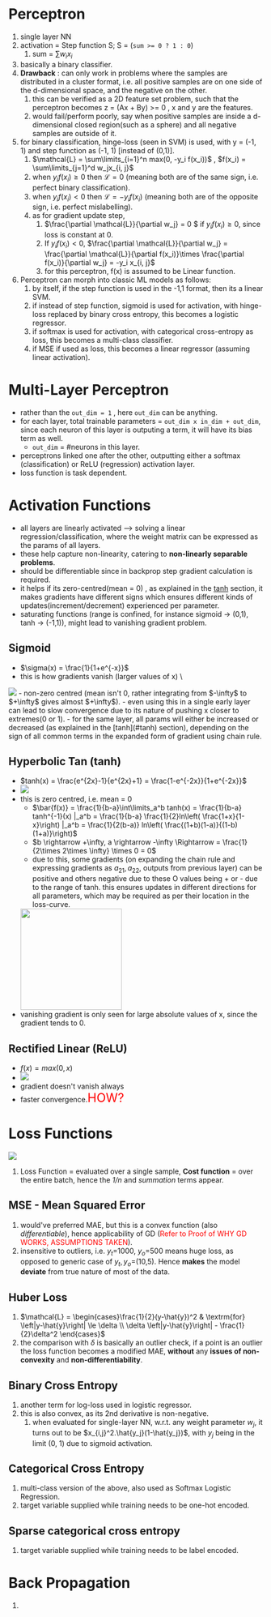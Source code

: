 # Perceptron
1. single layer NN
2. activation = Step function S; S = (`sum >= 0 ? 1 : 0`)
    1. sum = $\sum w_ix_i$
3. basically a binary classifier.
4. **Drawback** : can only work in problems where the samples are distributed in a cluster format, i.e. all positive samples are on one side of the d-dimensional space, and the negative on the other.
    1. this can be verified as a 2D feature set problem, such that the perceptron becomes z = (Ax + By) >= 0 , x and y are the features.
    2. would fail/perform poorly, say when positive samples are inside a d-dimensional closed region(such as a sphere) and all negative samples are outside of it.
5. for binary classification, hinge-loss (seen in SVM) is used, with y = (-1, 1) and step function as (-1, 1) \[instead of (0,1)\].
    1. $\mathcal{L} = \sum\limits_{i=1}^n max(0, -y_i f(x_i))$ , $f(x_i) = \sum\limits_{j=1}^d w_jx_{i, j}$
    2. when $y_i f(x_i) \ge 0$ then $\mathcal{L} = 0$ (meaning both are of the same sign, i.e. perfect binary classification).
    3. when $y_i f(x_i) \lt 0$ then $\mathcal{L} = -y_i f(x_i)$ (meaning both are of the opposite sign, i.e. perfect mislabelling).
    4. as for gradient update step, 
        1. $\frac{\partial \mathcal{L}}{\partial w_j} = 0 $ if $y_i f(x_i) \ge 0$, since loss is constant at 0.
        2. If $y_i f(x_i) \lt 0$, $\frac{\partial \mathcal{L}}{\partial w_j} = \frac{\partial \mathcal{L}}{\partial f(x_i)}\times \frac{\partial f(x_i)}{\partial w_j}  = -y_i x_{i, j}$
        3. for this perceptron, f(x) is assumed to be Linear function.
6. Perceptron can morph into classic ML models as follows:
    1. by itself, if the step function is used in the -1,1 format, then its a linear SVM.
    2. if instead of step function, sigmoid is used for activation, with hinge-loss replaced by binary cross entropy, this becomes a logistic regressor.
    3. if softmax is used for activation, with categorical cross-entropy as loss, this becomes a multi-class classifier.
    4. if MSE if used as loss, this becomes a linear regressor (assuming linear activation).

# Multi-Layer Perceptron
- rather than the `out_dim = 1` , here `out_dim` can be anything.
- for each layer, total trainable parameters = `out_dim x in_dim + out_dim`, since each neuron of this layer is outputing a term, it will have its bias term as well.
    - `out_dim` = #neurons in this layer.
- perceptrons linked one after the other, outputting either a softmax (classification) or ReLU (regression) activation layer.
- loss function is task dependent.

# Activation Functions
- all layers are linearly activated --> solving a linear regression/classification, where the weight matrix can be expressed as the params of all layers.
- these help capture non-linearity, catering to **non-linearly separable problems**.
- should be differentiable since in backprop step gradient calculation is required.
- it helps if its zero-centred(mean = 0) , as explained in the [tanh](#tanh) section, it makes gradients have different signs which ensures different kinds of updates(increment/decrement) experienced per parameter.
- saturating functions (range is confined, for instance sigmoid -> (0,1), tanh -> (-1,1)), might lead to vanishing gradient problem.

## Sigmoid
- $\sigma(x) = \frac{1}{1+e^{-x}}$
- this is how gradients vanish (larger values of x) \
<img src="sigmoid.jpeg" />
- non-zero centred (mean isn't 0, rather integrating from $-\infty$ to $+\infty$ gives almost $+\infty$).
- even using this in a single early layer can lead to slow convergence due to its nature of pushing x closer to extremes(0 or 1).
    - for the same layer, all params will either be increased or decreased (as explained in the [tanh](#tanh) section), depending on the sign of all common terms in the expanded form of gradient using chain rule.

## Hyperbolic Tan (tanh)<a id="tanh"></a>
- $tanh(x) = \frac{e^{2x}-1}{e^{2x}+1} = \frac{1-e^{-2x}}{1+e^{-2x}}$
- <img src="tan_hyperbolic.jpeg" />
- this is zero centred, i.e. mean = 0
    - $\bar{f(x)} = \frac{1}{b-a}\int\limits_a^b tanh(x) = \frac{1}{b-a} tanh^{-1}(x) |_a^b = \frac{1}{b-a} \frac{1}{2}ln\left( \frac{1+x}{1-x}\right) |_a^b = \frac{1}{2(b-a)} ln\left( \frac{(1+b)(1-a)}{(1-b)(1+a)}\right)$
    - $b \rightarrow +\infty, a \rightarrow -\infty \Rightarrow = \frac{1}{2\times 2\times \infty} \times 0 = 0$
    - due to this, some gradients (on expanding the chain rule and expressing gradients as $a_{21}, a_{22}$, outputs from previous layer) can be positive and others negative due to these O values being + or - due to the range of tanh. this ensures updates in different directions for all parameters, which may be required as per their location in the loss-curve.
    <img src="tanh_zero_centred.png" width="200" />
- vanishing gradient is only seen for large absolute values of x, since the gradient tends to 0.

## Rectified Linear (ReLU)
- $f(x) = max(0, x)$
- <img src="relu.png" />
- gradient doesn't vanish always
- faster convergence.<font color="red" size="5">HOW?</font>

# Loss Functions
<img src="loss_functions.png" />

1. Loss Function = evaluated over a single sample, **Cost function** = over the entire batch, hence the *1/n* and *summation* terms appear.

## MSE - Mean Squared Error
1. would've preferred MAE, but this is a convex function (also *differentiable*), hence applicability of GD (<font color="red">Refer to Proof of WHY GD WORKS, ASSUMPTIONS TAKEN</font>).
2. insensitive to outliers, i.e. $y_t$=1000, $y_o$=500 means huge loss, as opposed to generic case of $y_t, y_o$=(10,5). Hence **makes** the model **deviate** from true nature of most of the data.

## Huber Loss
1. $\mathcal{L} = \begin{cases}\frac{1}{2}(y-\hat{y})^2 & \textrm{for} \left|y-\hat{y}\right| \le \delta \\ \delta \left|y-\hat{y}\right| - \frac{1}{2}\delta^2 \end{cases}$
2. the comparison with $\delta$ is basically an outlier check, if a point is an outlier the loss function becomes a modified MAE, **without** any **issues of non-convexity** and **non-differentiability**.

## Binary Cross Entropy
1. another term for log-loss used in logistic regressor.
2. this is also convex, as its 2nd derivative is non-negative.
    1. when evaluated for single-layer NN, w.r.t. any weight parameter $w_j$, it turns out to be $x_{i,j}^2.\hat{y_j}(1-\hat{y_j})$, with $y_j$ being in the limit (0, 1) due to sigmoid activation.

## Categorical Cross Entropy
1. multi-class version of the above, also used as Softmax Logistic Regression.
2. target variable supplied while training needs to be one-hot encoded.

## Sparse categorical cross entropy
1. target variable supplied while training needs to be label encoded.

# Back Propagation
1.  